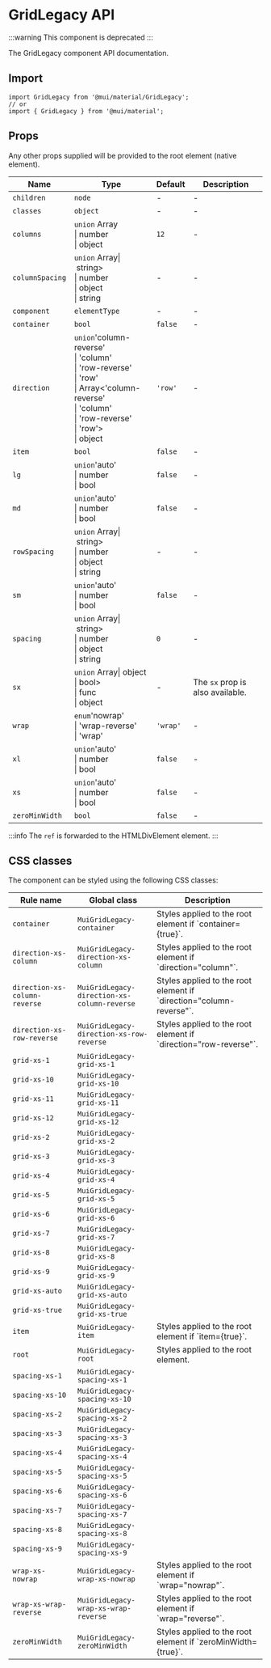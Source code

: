 # GridLegacy API

:::warning
This component is deprecated
:::

The GridLegacy component API documentation.

## Import

```
import GridLegacy from '@mui/material/GridLegacy';
// or
import { GridLegacy } from '@mui/material';
```

## Props

Any other props supplied will be provided to the root element (native element).

| Name | Type | Default | Description |
| --- | --- | --- | --- |
| `children` | `node` | - | - |
| `classes` | `object` | - | - |
| `columns` | `union` Array<br>\| number<br>\| object | `12` | - |
| `columnSpacing` | `union` Array\| string><br>\| number<br>\| object<br>\| string | - | - |
| `component` | `elementType` | - | - |
| `container` | `bool` | `false` | - |
| `direction` | `union`'column-reverse'<br>\| 'column'<br>\| 'row-reverse'<br>\| 'row'<br>\| Array<'column-reverse'<br>\| 'column'<br>\| 'row-reverse'<br>\| 'row'><br>\| object | `'row'` | - |
| `item` | `bool` | `false` | - |
| `lg` | `union`'auto'<br>\| number<br>\| bool | `false` | - |
| `md` | `union`'auto'<br>\| number<br>\| bool | `false` | - |
| `rowSpacing` | `union` Array\| string><br>\| number<br>\| object<br>\| string | - | - |
| `sm` | `union`'auto'<br>\| number<br>\| bool | `false` | - |
| `spacing` | `union` Array\| string><br>\| number<br>\| object<br>\| string | `0` | - |
| `sx` | `union` Array\| object<br>\| bool><br>\| func<br>\| object | - | The `sx` prop is also available. |
| `wrap` | `enum`'nowrap'<br>\| 'wrap-reverse'<br>\| 'wrap' | `'wrap'` | - |
| `xl` | `union`'auto'<br>\| number<br>\| bool | `false` | - |
| `xs` | `union`'auto'<br>\| number<br>\| bool | `false` | - |
| `zeroMinWidth` | `bool` | `false` | - |

:::info
The `ref` is forwarded to the HTMLDivElement element.
:::

## CSS classes

The component can be styled using the following CSS classes:

| Rule name | Global class | Description |
| --- | --- | --- |
| `container` | `MuiGridLegacy-container` | Styles applied to the root element if \`container={true}\`. |
| `direction-xs-column` | `MuiGridLegacy-direction-xs-column` | Styles applied to the root element if \`direction="column"\`. |
| `direction-xs-column-reverse` | `MuiGridLegacy-direction-xs-column-reverse` | Styles applied to the root element if \`direction="column-reverse"\`. |
| `direction-xs-row-reverse` | `MuiGridLegacy-direction-xs-row-reverse` | Styles applied to the root element if \`direction="row-reverse"\`. |
| `grid-xs-1` | `MuiGridLegacy-grid-xs-1` |  |
| `grid-xs-10` | `MuiGridLegacy-grid-xs-10` |  |
| `grid-xs-11` | `MuiGridLegacy-grid-xs-11` |  |
| `grid-xs-12` | `MuiGridLegacy-grid-xs-12` |  |
| `grid-xs-2` | `MuiGridLegacy-grid-xs-2` |  |
| `grid-xs-3` | `MuiGridLegacy-grid-xs-3` |  |
| `grid-xs-4` | `MuiGridLegacy-grid-xs-4` |  |
| `grid-xs-5` | `MuiGridLegacy-grid-xs-5` |  |
| `grid-xs-6` | `MuiGridLegacy-grid-xs-6` |  |
| `grid-xs-7` | `MuiGridLegacy-grid-xs-7` |  |
| `grid-xs-8` | `MuiGridLegacy-grid-xs-8` |  |
| `grid-xs-9` | `MuiGridLegacy-grid-xs-9` |  |
| `grid-xs-auto` | `MuiGridLegacy-grid-xs-auto` |  |
| `grid-xs-true` | `MuiGridLegacy-grid-xs-true` |  |
| `item` | `MuiGridLegacy-item` | Styles applied to the root element if \`item={true}\`. |
| `root` | `MuiGridLegacy-root` | Styles applied to the root element. |
| `spacing-xs-1` | `MuiGridLegacy-spacing-xs-1` |  |
| `spacing-xs-10` | `MuiGridLegacy-spacing-xs-10` |  |
| `spacing-xs-2` | `MuiGridLegacy-spacing-xs-2` |  |
| `spacing-xs-3` | `MuiGridLegacy-spacing-xs-3` |  |
| `spacing-xs-4` | `MuiGridLegacy-spacing-xs-4` |  |
| `spacing-xs-5` | `MuiGridLegacy-spacing-xs-5` |  |
| `spacing-xs-6` | `MuiGridLegacy-spacing-xs-6` |  |
| `spacing-xs-7` | `MuiGridLegacy-spacing-xs-7` |  |
| `spacing-xs-8` | `MuiGridLegacy-spacing-xs-8` |  |
| `spacing-xs-9` | `MuiGridLegacy-spacing-xs-9` |  |
| `wrap-xs-nowrap` | `MuiGridLegacy-wrap-xs-nowrap` | Styles applied to the root element if \`wrap="nowrap"\`. |
| `wrap-xs-wrap-reverse` | `MuiGridLegacy-wrap-xs-wrap-reverse` | Styles applied to the root element if \`wrap="reverse"\`. |
| `zeroMinWidth` | `MuiGridLegacy-zeroMinWidth` | Styles applied to the root element if \`zeroMinWidth={true}\`. |
